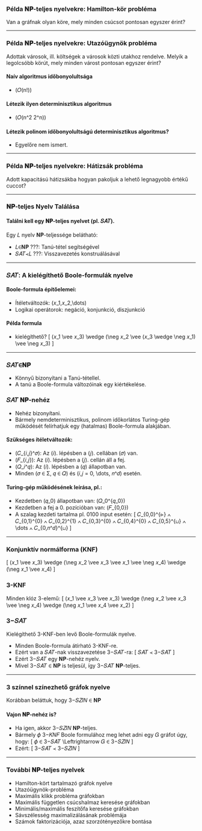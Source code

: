 ### Példa 𝐍𝐏-teljes nyelvekre: Hamilton-kör probléma

Van a gráfnak olyan köre, mely minden csúcsot pontosan egyszer érint?

---

### Példa 𝐍𝐏-teljes nyelvekre: Utazóügynök probléma

Adottak városok, ill. költségek a városok közti utakhoz rendelve. Melyik a legolcsóbb körút, mely minden várost pontosan egyszer érint?

#### Naív algoritmus időbonyolultsága
- \(𝑂(n!)\)

#### Létezik ilyen determinisztikus algoritmus
- \(𝑂(n^2 2^n)\)

#### Létezik polinom időbonyolultságú determinisztikus algoritmus?
- Egyelőre nem ismert.

---

### Példa 𝐍𝐏-teljes nyelvekre: Hátizsák probléma

Adott kapacitású hátizsákba hogyan pakoljuk a lehető legnagyobb értékű cuccot?

---

### 𝐍𝐏-teljes Nyelv Találása

#### Találni kell egy 𝐍𝐏-teljes nyelvet (pl. 𝑆𝐴𝑇).

Egy 𝐿 nyelv 𝐍𝐏-teljessége belátható:
- 𝐿∈𝐍𝐏 ???: Tanú-tétel segítségével
- 𝑆𝐴𝑇≺𝐿 ???: Visszavezetés konstruálásával

---

### 𝑆𝐴𝑇: A kielégíthető Boole-formulák nyelve

#### Boole-formula építőelemei:
- Ítéletváltozók: \(𝑥_1,𝑥_2,\dots\)
- Logikai operátorok: negáció, konjunkció, diszjunkció

#### Példa formula
- kielégíthető?
\[
(𝑥_1 \vee 𝑥_3) \wedge (\neg 𝑥_2 \vee (𝑥_3 \wedge \neg 𝑥_1) \vee \neg 𝑥_3)
\]

---

### 𝑆𝐴𝑇∈𝐍𝐏
- Könnyű bizonyítani a Tanú-tétellel.
- A tanú a Boole-formula változóinak egy kiértékelése.

### 𝑆𝐴𝑇 𝐍𝐏-nehéz
- Nehéz bizonyítani.
- Bármely nemdeterminisztikus, polinom időkorlátos Turing-gép működését felírhatjuk egy (hatalmas) Boole-formula alakjában.

#### Szükséges ítéletváltozók:
- \(𝐶_{𝑖,𝑗}^𝜎\): Az \(𝑖\). lépésben a \(𝑗\). cellában \(𝜎\) van.
- \(𝐹_{𝑖,𝑗}\): Az \(𝑖\). lépésben a \(𝑗\). cellán áll a fej.
- \(𝑄_𝑖^𝑞\): Az \(𝑖\). lépésben a \(𝑞\) állapotban van.
- Minden \(𝜎 ∈ Σ, 𝑞 ∈ 𝑄\) és \(𝑖,𝑗 = 0, \dots, 𝑛^𝑑\) esetén.

#### Turing-gép működésének leírása, pl.:
- Kezdetben \(𝑞_0\) állapotban van: \(𝑄_0^{𝑞_0}\)
- Kezdetben a fej a 0. pozícióban van: \(𝐹_{0,0}\)
- A szalag kezdeti tartalma pl. 0100 input esetén:
  \[
  𝐶_{0,0}^{⊳} ∧ 𝐶_{0,1}^{0} ∧ 𝐶_{0,2}^{1} ∧ 𝐶_{0,3}^{0} ∧ 𝐶_{0,4}^{0} ∧ 𝐶_{0,5}^{⊔} ∧ \dots ∧ 𝐶_{0,𝑛^𝑑}^{⊔}
  \]

---

### Konjunktív normálforma (KNF)

\[
(𝑥_1 \vee 𝑥_3) \wedge (\neg 𝑥_2 \vee 𝑥_3 \vee 𝑥_1 \vee \neg 𝑥_4) \wedge (\neg 𝑥_1 \vee 𝑥_4)
\]

### 3-KNF

Minden klóz 3-elemű:
\[
(𝑥_1 \vee 𝑥_3 \vee 𝑥_3) \wedge (\neg 𝑥_2 \vee 𝑥_3 \vee \neg 𝑥_4) \wedge (\neg 𝑥_1 \vee 𝑥_4 \vee 𝑥_2)
\]

### 3−𝑆𝐴𝑇

Kielégíthető 3-KNF-ben levő Boole-formulák nyelve.
- Minden Boole-formula átírható 3-KNF-re.
- Ezért van a 𝑆𝐴𝑇-nak visszavezetése 3−𝑆𝐴𝑇-ra:
  \[
  𝑆𝐴𝑇 ≺ 3−𝑆𝐴𝑇
  \]
- Ezért 3−𝑆𝐴𝑇 egy 𝐍𝐏-nehéz nyelv.
- Mivel 3−𝑆𝐴𝑇 ∈ 𝐍𝐏 is teljesül, így 3−𝑆𝐴𝑇 𝐍𝐏-teljes.

---

### 3 színnel színezhető gráfok nyelve

Korábban beláttuk, hogy 3−𝑆𝑍𝐼𝑁 ∈ 𝐍𝐏

#### Vajon 𝐍𝐏-nehéz is?
- Ha igen, akkor 3−𝑆𝑍𝐼𝑁 𝐍𝐏-teljes.
- Bármely 𝜙 3−𝐾𝑁𝐹 Boole formulához meg lehet adni egy 𝐺 gráfot úgy, hogy:
  \[
  𝜙 ∈ 3−𝑆𝐴𝑇 \Leftrightarrow 𝐺 ∈ 3−𝑆𝑍𝐼𝑁
  \]
- Ezért:
  \[
  3−𝑆𝐴𝑇 ≺ 3−𝑆𝑍𝐼𝑁
  \]

---

### További 𝐍𝐏-teljes nyelvek

- Hamilton-kört tartalmazó gráfok nyelve
- Utazóügynök-probléma
- Maximális klikk probléma gráfokban
- Maximális független csúcshalmaz keresése gráfokban
- Minimális/maximális feszítőfa keresése gráfokban
- Sávszélesség maximalizálásának problémája
- Számok faktorizációja, azaz szorzótényezőkre bontása


